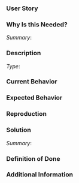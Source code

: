 <!--
Hello!

Please use the template below for issue ideas or bugs found within MARKET Protocol.
If it is general support you need, reach out to us at
https://www.marketprotocol.io/discord

Provide a general summary of the issue in the title above and use relevant fields below to define the problem.
-->

### User Story

[comment]: # (As a <user type>, I want to <task> so that <goal>.)


### Why Is this Needed?

[comment]: # (Describe the problem and why this task is needed. Provide description of the current state, what you would like to happen, and what actually happen)
*Summary*:


### Description

[comment]: # (Feature or Bug? i.e Type: Bug)
*Type*: 


### Current Behavior
[comment]: # (Describe what actually happened.)


### Expected Behavior
[comment]: # (Describe what you expected to happen.)


### Reproduction
[comment]: # (Describe how we can replicate the bug step by step.)

### Solution
[comment]: # (Provide a summary of the solution and a task list on what needs to be fixed.)
*Summary*:


### Definition of Done
[comment]: # (Any other information that would be useful, bullets are helpful.)


### Additional Information
[comment]: # (Any other information that would be useful, content, screenshots, etc.)

<!--
## Before you `start work`
If you have ongoing work from other bounties with us where funding has not been released, please do not pick up a new issue.  We would like to involve as many contributors as possible and parallelize the work flow as much as possible.

Please also note that in order for work to be accepted, all code must be accompanied by test cases as well.
-->
